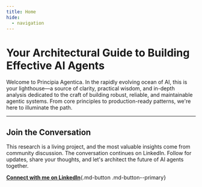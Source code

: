 ```yaml
---
title: Home
hide:
  - navigation
---
```


# Your Architectural Guide to Building Effective AI Agents

Welcome to Principia Agentica. In the rapidly evolving ocean of AI, this is your lighthouse—a source of clarity,
practical wisdom, and in-depth analysis dedicated to the craft of building robust, reliable, and maintainable agentic
systems. From core principles to production-ready patterns, we're here to illuminate the path.

---

## Join the Conversation

This research is a living project, and the most valuable insights come from community discussion. The conversation
continues on LinkedIn. Follow for updates, share your thoughts, and let's architect the future of AI agents together.

[**Connect with me on LinkedIn**](https://www.linkedin.com/in/matiasquaglia/){.md-button .md-button--primary}
